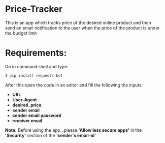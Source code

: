  # Price-Tracker
 This is an app which tracks price of the desired online product and then send an email notification to the user when the price of the       product is under the budget limit<br>
 # Requirements:
 Go in command shell and type:
 <br>
 ```bash
 $ pip install requests bs4
 ```
 After this open the code in an editor and fill the following the inputs:
 <ul>
 <li><strong>URL</strong> 
 <li><strong>User-Agent</strong>
 <li><strong>desired_price</strong>
 <li><strong>sender email</strong>
 <li><strong>sender email password</strong> 
 <li><strong>receiver email</strong>  
 </ul>
 <strong>Note:</strong> Before using the app...please <strong>'Allow less secure apps'</strong> in the <strong>'Security'</strong> section of the <strong> 'sender's email-id'</strong>
